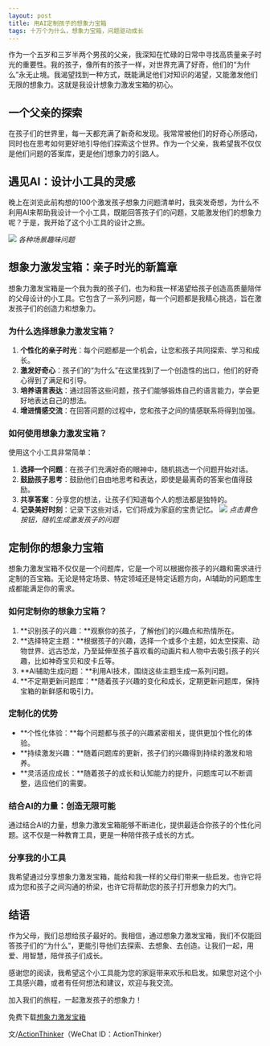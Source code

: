 ```yaml
---
layout: post
title: 用AI定制孩子的想象力宝箱
tags: 十万个为什么，想象力宝箱，问题驱动成长
---
```


作为一个五岁和三岁半两个男孩的父亲，我深知在忙碌的日常中寻找高质量亲子时光的重要性。我的孩子，像所有的孩子一样，对世界充满了好奇，他们的“为什么”永无止境。我渴望找到一种方式，既能满足他们对知识的渴望，又能激发他们无限的想象力。这就是我设计想象力激发宝箱的初心。

## 一个父亲的探索
在孩子们的世界里，每一天都充满了新奇和发现。我常常被他们的好奇心所感动，同时也在思考如何更好地引导他们探索这个世界。作为一个父亲，我希望我不仅仅是他们问题的答案库，更是他们想象力的引路人。

## 遇见AI：设计小工具的灵感
晚上在浏览此前构想的100个激发孩子想象力问题清单时，我突发奇想，为什么不利用AI来帮助我设计一个小工具，既能回答孩子们的问题，又能激发他们的想象力呢？于是，我开始了这个小工具的设计之旅。

![](https://p.ipic.vip/x8qlja.png)
*各种场景趣味问题*

## 想象力激发宝箱：亲子时光的新篇章
想象力激发宝箱是一个我为我的孩子们，也为和我一样渴望给孩子创造高质量陪伴的父母设计的小工具。它包含了一系列问题，每一个问题都是我精心挑选，旨在激发孩子们的创造力和想象力。


### 为什么选择想象力激发宝箱？
1. **个性化的亲子时光**：每个问题都是一个机会，让您和孩子共同探索、学习和成长。
2. **激发好奇心**：孩子们的“为什么”在这里找到了一个创造性的出口，他们的好奇心得到了满足和引导。
3. **培养语言表达**：通过回答这些问题，孩子们能够锻炼自己的语言能力，学会更好地表达自己的想法。
4. **增进情感交流**：在回答问题的过程中，您和孩子之间的情感联系将得到加强。

### 如何使用想象力激发宝箱？

使用这个小工具非常简单：

1. **选择一个问题**：在孩子们充满好奇的眼神中，随机挑选一个问题开始对话。
2. **鼓励孩子思考**：鼓励他们自由地思考和表达，即使是最离奇的答案也值得鼓励。
3. **共享答案**：分享您的想法，让孩子们知道每个人的想法都是独特的。
4. **记录美好时刻**：记录下这些对话，它们将成为家庭的宝贵记忆。
![](https://p.ipic.vip/mz3x7f.png)
*点击黄色按钮，随机生成激发孩子的问题*


## 定制你的想象力宝箱
想象力激发宝箱不仅仅是一个问题库，它是一个可以根据你孩子的兴趣和需求进行定制的百宝箱。无论是特定场景、特定领域还是特定话题方向，AI辅助的问题库生成都能满足你的需求。

### 如何定制你的想象力宝箱？
1. **识别孩子的兴趣：**观察你的孩子，了解他们的兴趣点和热情所在。
2. **选择特定主题：**根据孩子的兴趣，选择一个或多个主题，如太空探索、动物世界、远古恐龙，乃至延伸至孩子喜欢看的动画片和人物中去吸引孩子的兴趣，比如神奇宝贝和皮卡丘等。
3. **AI辅助生成问题：**利用AI技术，围绕这些主题生成一系列问题。
4. **不定期更新问题库：**随着孩子兴趣的变化和成长，定期更新问题库，保持宝箱的新鲜感和吸引力。

### 定制化的优势
* **个性化体验：**每个问题都与孩子的兴趣紧密相关，提供更加个性化的体验。
* **持续激发兴趣：**随着问题库的更新，孩子们的兴趣得到持续的激发和培养。
* **灵活适应成长：**随着孩子的成长和认知能力的提升，问题库可以不断调整，适应他们的需要。

### 结合AI的力量：创造无限可能
通过结合AI的力量，想象力激发宝箱能够不断进化，提供最适合你孩子的个性化问题。这不仅是一种教育工具，更是一种陪伴孩子成长的方式。

### 分享我的小工具
我希望通过分享想象力激发宝箱，能给和我一样的父母们带来一些启发。也许它将成为您和孩子之间沟通的桥梁，也许它将帮助您的孩子打开想象力的大门。

## 结语
作为父母，我们总想给孩子最好的。我相信，通过想象力激发宝箱，我们不仅能回答孩子们的“为什么”，更能引导他们去探索、去想象、去创造。让我们一起，用爱、用智慧，陪伴孩子们成长。

感谢您的阅读，我希望这个小工具能为您的家庭带来欢乐和启发。如果您对这个小工具感兴趣，或者有任何想法和建议，欢迎与我交流。

加入我们的旅程，一起激发孩子的想象力！

免费下载[想象力激发宝箱](https://docs.qq.com/document/DY2hIUUtGc3hwVEFV)


文/[ActionThinker](https://actionthinker.com/)（WeChat ID：ActionThinker）

